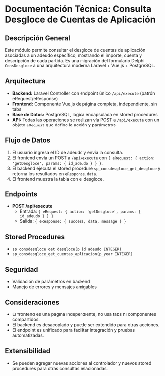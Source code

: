 # Documentación Técnica: Consulta Desgloce de Cuentas de Aplicación

## Descripción General
Este módulo permite consultar el desgloce de cuentas de aplicación asociadas a un adeudo específico, mostrando el importe, cuenta y descripción de cada partida. Es una migración del formulario Delphi `ConsDesgloce` a una arquitectura moderna Laravel + Vue.js + PostgreSQL.

## Arquitectura
- **Backend:** Laravel Controller con endpoint único `/api/execute` (patrón eRequest/eResponse)
- **Frontend:** Componente Vue.js de página completa, independiente, sin tabs
- **Base de Datos:** PostgreSQL, lógica encapsulada en stored procedures
- **API:** Todas las operaciones se realizan vía POST a `/api/execute` con un objeto `eRequest` que define la acción y parámetros

## Flujo de Datos
1. El usuario ingresa el ID de adeudo y envía la consulta.
2. El frontend envía un POST a `/api/execute` con `{ eRequest: { action: 'getDesgloce', params: { id_adeudo } } }`.
3. El backend ejecuta el stored procedure `sp_consdesgloce_get_desgloce` y retorna los resultados en `eResponse.data`.
4. El frontend muestra la tabla con el desgloce.

## Endpoints
- **POST /api/execute**
  - Entrada: `{ eRequest: { action: 'getDesgloce', params: { id_adeudo } } }`
  - Salida: `{ eResponse: { success, data, message } }`

## Stored Procedures
- `sp_consdesgloce_get_desgloce(p_id_adeudo INTEGER)`
- `sp_consdesgloce_get_cuentas_aplicacion(p_year INTEGER)`

## Seguridad
- Validación de parámetros en backend
- Manejo de errores y mensajes amigables

## Consideraciones
- El frontend es una página independiente, no usa tabs ni componentes compartidos.
- El backend es desacoplado y puede ser extendido para otras acciones.
- El endpoint es unificado para facilitar integración y pruebas automatizadas.

## Extensibilidad
- Se pueden agregar nuevas acciones al controlador y nuevos stored procedures para otras consultas relacionadas.

